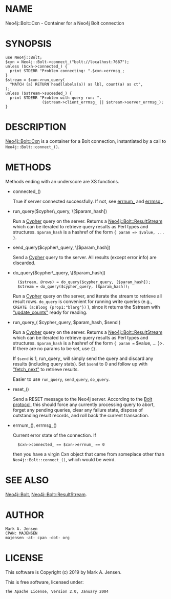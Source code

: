 # NAME

Neo4j::Bolt::Cxn - Container for a Neo4j Bolt connection

# SYNOPSIS

    use Neo4j::Bolt;
    $cxn = Neo4j::Bolt->connect_("bolt://localhost:7687");
    unless ($cxn->connected_) {
      print STDERR "Problem connecting: ".$cxn->errmsg_;
    }
    $stream = $cxn->run_query(
      "MATCH (a) RETURN head(labels(a)) as lbl, count(a) as ct",
    );
    unless ($stream->suceeded_) {
      print STDERR "Problem with query run: ".
                    ($stream->client_errmsg_ || $stream->server_errmsg_);
    }

# DESCRIPTION

[Neo4j::Bolt::Cxn](/lib/Neo4j/Bolt/Cxn.md) is a container for a Bolt connection, instantiated by
a call to `Neo4j::Bolt::connect_()`.

# METHODS

Methods ending with an underscore are XS functions.

- connected\_()

    True if server connected successfully. If not, see [errnum\_](https://metacpan.org/pod/errnum_) and [errmsg\_](https://metacpan.org/pod/errmsg_).

- run\_query($cypher\_query, \[$param\_hash\])

    Run a [Cypher](https://neo4j.com/docs/cypher-manual/current/) query on
    the server. Returns a [Neo4j::Bolt::ResultStream](/lib/Neo4j/Bolt/ResultStream.md) which can be iterated
    to retrieve query results as Perl types and structures. `$param_hash` is
    a hashref of the form `{ param => $value, ... }`.

- send\_query($cypher\_query, \[$param\_hash\])

    Send a [Cypher](https://neo4j.com/docs/cypher-manual/current/) query to
    the server. All results (except error info) are discarded.

- do\_query($cypher\_query, \[$param\_hash\])

        ($stream, @rows) = do_query($cypher_query, [$param_hash]);
        $stream = do_query($cypher_query, [$param_hash]);

    Run a [Cypher](https://neo4j.com/docs/cypher-manual/current/) query on
    the server, and iterate the stream to retrieve all result
    rows. `do_query` is convenient for running write queries (e.g.,
    `CREATE (a:Bloog {prop1:"blarg"})` ), since it returns the $stream
    with ["update\_counts"](/lib/Neo4j/Bolt/ResultStream.md#update_counts) ready for reading.

- run\_query\_( $cypher\_query, $param\_hash, $send )

    Run a [Cypher](https://neo4j.com/docs/cypher-manual/current/) query on
    the server. Returns a [Neo4j::Bolt::ResultStream](/lib/Neo4j/Bolt/ResultStream.md) which can be iterated
    to retrieve query results as Perl types and structures. `$param_hash` is
    a hashref of the form `{ param =` $value, ... }>. If there are no params
    to be set, use `{}`. 

    If `$send` is 1, run\_query\_ will simply send the query and discard
    any results (including query stats). Set `$send` to 0 and follow up
    with ["fetch\_next"](/lib/Neo4j/Bolt/ResultStream.md#fetch_next_) to retrieve results.

    Easier to use `run_query`, `send_query`, `do_query`.

- reset\_()

    Send a RESET message to the Neo4j server. According to the [Bolt
    protocol](https://boltprotocol.org/v1/), this should force any currently
    processing query to abort, forget any pending queries, clear any 
    failure state, dispose of outstanding result records, and roll back 
    the current transaction.

- errnum\_(), errmsg\_()

    Current error state of the connection. If 

        $cxn->connected_ == $cxn->errnum_ == 0

    then you have a virgin Cxn object that came from someplace other than
    `Neo4j::Bolt::connect_()`, which would be weird.

# SEE ALSO

[Neo4j::Bolt](/lib/Neo4j/Bolt.md), [Neo4j::Bolt::ResultStream](/lib/Neo4j/Bolt/ResultStream.md).

# AUTHOR

    Mark A. Jensen
    CPAN: MAJENSEN
    majensen -at- cpan -dot- org

# LICENSE

This software is Copyright (c) 2019 by Mark A. Jensen.

This is free software, licensed under:

    The Apache License, Version 2.0, January 2004

